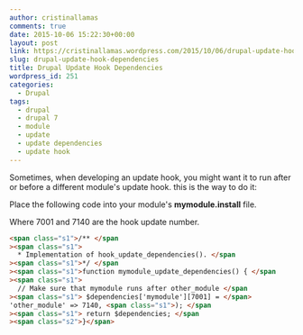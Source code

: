 ```yaml
---
author: cristinallamas
comments: true
date: 2015-10-06 15:22:30+00:00
layout: post
link: https://cristinallamas.wordpress.com/2015/10/06/drupal-update-hook-dependencies/
slug: drupal-update-hook-dependencies
title: Drupal Update Hook Dependencies
wordpress_id: 251
categories:
  - Drupal
tags:
  - drupal
  - drupal 7
  - module
  - update
  - update dependencies
  - update hook
---
```


Sometimes, when developing an update hook, you might want it to run after or before a different module's update hook. this is the way to do it:

Place the following code into your module's **mymodule.install** file.

Where 7001 and 7140 are the hook update number.

```html
<span class="s1">/** </span
><span class="s1">
  * Implementation of hook_update_dependencies(). </span
><span class="s1">*/ </span
><span class="s1">function mymodule_update_dependencies() { </span
><span class="s1">
  // Make sure that mymodule runs after other_module </span
><span class="s1"> $dependencies['mymodule'][7001] = </span>
'other_module' => 7140, <span class="s1">); </span
><span class="s1"> return $dependencies; </span
><span class="s2">}</span>
```
